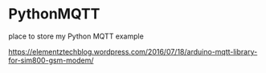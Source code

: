 # PythonMQTT
place to store my Python MQTT example

https://elementztechblog.wordpress.com/2016/07/18/arduino-mqtt-library-for-sim800-gsm-modem/
